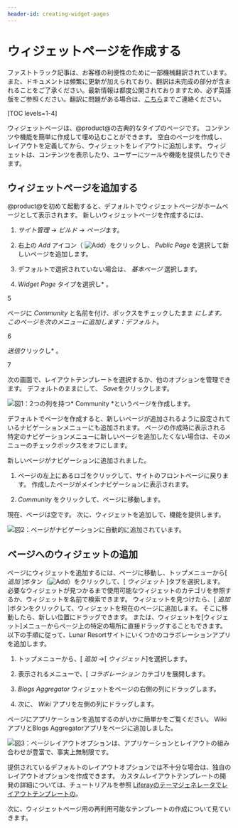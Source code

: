 ```yaml
---
header-id: creating-widget-pages
---
```


# ウィジェットページを作成する

<p class="alert alert-info"><span class="wysiwyg-color-blue120">ファストトラック記事は、お客様の利便性のために一部機械翻訳されています。また、ドキュメントは頻繁に更新が加えられており、翻訳は未完成の部分が含まれることをご了承ください。最新情報は都度公開されておりますため、必ず英語版をご参照ください。翻訳に問題がある場合は、<a href="mailto:support-content-jp@liferay.com">こちら</a>までご連絡ください。</span></p>

[TOC levels=1-4]

ウィジェットページは、@product@の古典的なタイプのページです。 コンテンツや機能を簡単に作成して埋め込むことができます。 空白のページを作成し、レイアウトを定義してから、ウィジェットをレイアウトに追加します。 ウィジェットは、コンテンツを表示したり、ユーザーにツールや機能を提供したりできます。

## ウィジェットページを追加する

@product@を初めて起動すると、デフォルトでウィジェットページがホームページとして表示されます。 新しいウィジェットページを作成するには、

1.  *サイト管理* → *ビルド* → *ページ*ます。

2.  右上の *Add* アイコン（ ![Add](../../../../../../images/icon-add.png)）をクリックし、 *Public Page* を選択して新しいページを追加します。

3.  デフォルトで選択されていない場合は、 *基本ページ* 選択します。

4.  *Widget Page* タイプを選択し* 。</p></li>

5

ページに *Community* と名前を付け、ボックスをチェックしたまま *にします。このページを次のメニューに追加します：デフォルト*。

6

*送信*クリックし* 。</p></li>

7

次の画面で、レイアウトテンプレートを選択するか、他のオプションを管理できます。 デフォルトのままにして、 *Save*をクリックします。</ol>

![図1：2つの列を持つ* Community *というページを作成します。](../../../../../../images/creating-community-page.png)

デフォルトでページを作成すると、新しいページが追加されるように設定されているナビゲーションメニューにも追加されます。 ページの作成時に表示される特定のナビゲーションメニューに新しいページを追加したくない場合は、そのメニューのチェックボックスをオフにします。

新しいページがナビゲーションに追加されました。

1.  ページの左上にあるロゴをクリックして、サイトのフロントページに戻ります。 作成したページがメインナビゲーションに表示されます。

2.  *Community* をクリックして、ページに移動します。

現在、ページは空です。 次に、ウィジェットを追加して、機能を提供します。

![図2：ページがナビゲーションに自動的に追加されています。](../../../../../../images/community-page-created.png)

## ページへのウィジェットの追加

ページにウィジェットを追加するには、ページに移動し、トップメニューから[ *追加* ]ボタン（![Add](../../../../../../images/icon-control-menu-add.png)）をクリックして、[ *ウィジェット* ]タブを選択します。 必要なウィジェットが見つかるまで使用可能なウィジェットのカテゴリを参照するか、ウィジェットを名前で検索できます。 ウィジェットを見つけたら、[ *追加* ]ボタンをクリックして、ウィジェットを現在のページに追加します。 そこに移動したら、新しい位置にドラッグできます。 または、ウィジェットを[ウィジェット]メニューからページ上の特定の場所に直接ドラッグすることもできます。 以下の手順に従って、Lunar Resortサイトにいくつかのコラボレーションアプリを追加します。

1.  トップメニューから、[ *追加* →[ *ウィジェット*]を選択します。

2.  表示されるメニューで、[ *コラボレーション* カテゴリを展開します。

3.  *Blogs Aggregator* ウィジェットをページの右側の列にドラッグします。

4.  次に、 *Wiki* アプリを左側の列にドラッグします。

ページにアプリケーションを追加するのがいかに簡単かをご覧ください。 WikiアプリとBlogs Aggregatorアプリをページに追加しました。

![図3：ページレイアウトオプションは、アプリケーションとレイアウトの組み合わせが豊富で、事実上無制限です。](../../../../../../images/app-layout-design.png)

提供されているデフォルトのレイアウトオプションでは不十分な場合は、独自のレイアウトオプションを作成できます。 カスタムレイアウトテンプレートの開発の詳細については、チュートリアルを参照 [Liferayのテーマジェネレータでレイアウトテンプレートの](/docs/7-1/tutorials/-/knowledge_base/t/creating-layout-templates-with-the-themes-generator)。

次に、ウィジェットページ用の再利用可能なテンプレートの作成について見ていきます。
